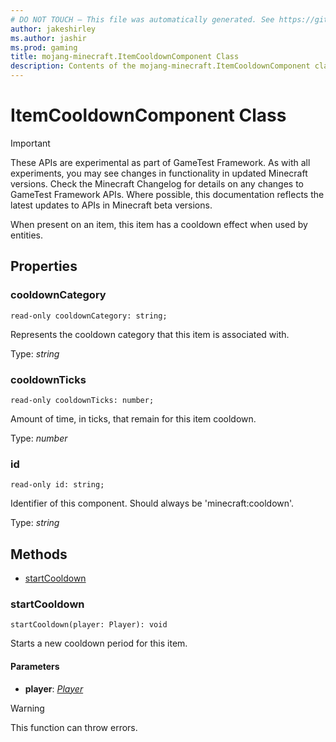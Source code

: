 ```yaml
---
# DO NOT TOUCH — This file was automatically generated. See https://github.com/Mojang/MinecraftScriptingApiDocsGenerator to modify descriptions, examples, etc.
author: jakeshirley
ms.author: jashir
ms.prod: gaming
title: mojang-minecraft.ItemCooldownComponent Class
description: Contents of the mojang-minecraft.ItemCooldownComponent class.
---
```

# ItemCooldownComponent Class
>[!IMPORTANT]
>These APIs are experimental as part of GameTest Framework. As with all experiments, you may see changes in functionality in updated Minecraft versions. Check the Minecraft Changelog for details on any changes to GameTest Framework APIs. Where possible, this documentation reflects the latest updates to APIs in Minecraft beta versions.

When present on an item, this item has a cooldown effect when used by entities.

## Properties
### **cooldownCategory**
`read-only cooldownCategory: string;`

Represents the cooldown category that this item is associated with.

Type: *string*


### **cooldownTicks**
`read-only cooldownTicks: number;`

Amount of time, in ticks, that remain for this item cooldown.

Type: *number*


### **id**
`read-only id: string;`

Identifier of this component. Should always be 'minecraft:cooldown'.

Type: *string*



## Methods
- [startCooldown](#startcooldown)
  
### **startCooldown**
`
startCooldown(player: Player): void
`

Starts a new cooldown period for this item.
#### **Parameters**
- **player**: [*Player*](Player.md)


> [!WARNING]
> This function can throw errors.

